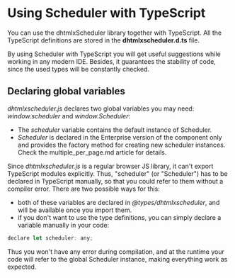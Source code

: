 Using Scheduler with TypeScript
===============================

You can use the dhtmlxScheduler library together with TypeScript. All the TypeScript definitions are stored in the **dhtmlxscheduler.d.ts** file.

By using Scheduler with TypeScript you will get useful suggestions while working in any modern IDE. Besides, it guarantees the stability of code, since the used types will be 
constantly checked.


Declaring global variables
-------------------------------

*dhtmlxscheduler.js* declares two global variables you may need: *window.scheduler* and *window.Scheduler*: 

- The *scheduler* variable contains the default instance of Scheduler. 
- *Scheduler* is declared in the Enterprise version of the component only and provides the factory method for creating new scheduler instances. Check the multiple_per_page.md article for details. 

Since *dhtmlxscheduler.js* is a regular browser JS library, it can't export TypeScript modules explicitly. Thus, "scheduler" (or "Scheduler") has to be declared in TypeScript manually, so that you could refer to them without a compiler error. There are two possible ways for this:

- both of these variables are declared in *@types/dhtmlxscheduler*, and will be available once you import them.
- if you don't want to use the type definitions, you can simply declare a variable manually in your code:

~~~js
declare let scheduler: any;
~~~

Thus you won't have any error during compilation, and at the runtime your code will refer to the global Scheduler instance, making everything work as expected.